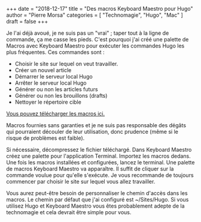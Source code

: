 +++
date        = "2018-12-17"
title       = "Des macros Keyboard Maestro pour Hugo"
author      = "Pierre Morsa"
categories  = [ "Technomagie", "Hugo", "Mac" ]
draft       = false
+++

Je l'ai déjà avoué, je ne suis pas un "vrai" ; taper tout à la ligne de commande, ça me casse les pieds. C'est pourquoi j'ai créé une palette de Macros avec Keyboard Maestro pour exécuter les commandes Hugo les plus fréquentes. Ces commandes sont :

* Choisir le site sur lequel on veut travailler.
* Créer un nouvel article
* Démarrer le serveur local Hugo
* Arrêter le serveur local Hugo
* Générer ou non les articles futurs
* Générer ou non les brouillons (drafts)
* Nettoyer le répertoire cible

[Vous pouvez télécharger les macros ici.](/files/hugo_macros.kmmacros.zip)

Macros fournies sans garanties et je ne suis pas responsable des dégâts qui pourraient découler de leur utilisation, donc prudence (même si le risque de problèmes est faible).

Si nécessaire, décompressez le fichier téléchargé. Dans Keyboard Maestro créez une palette pour l'application Terminal. Importez les macros dedans. Une fois les macros installées et configurées, lancez le terminal. Une palette de macros Keyboard Maestro va apparaître. Il suffit de cliquer sur la commande voulue pour qu'elle s'exécute. Je vous recommande de toujours commencer par choisir le site sur lequel vous allez travailler.

Vous aurez peut-être besoin de personnaliser le chemin d'accès dans les macros. Le chemin par défaut que j'ai configuré est ~/Sites/Hugo. Si vous utilisez Hugo et Keyboard Maestro vous êtes probablement adepte de la technomagie et cela devrait être simple pour vous.

